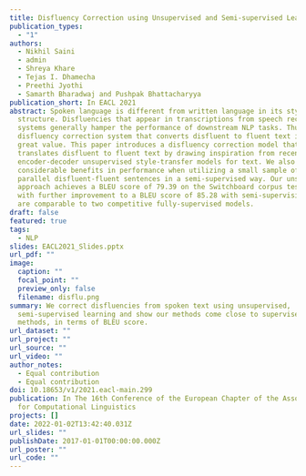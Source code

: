 ```yaml
---
title: Disfluency Correction using Unsupervised and Semi-supervised Learning
publication_types:
  - "1"
authors:
  - Nikhil Saini
  - admin
  - Shreya Khare
  - Tejas I. Dhamecha
  - Preethi Jyothi
  - Samarth Bharadwaj and Pushpak Bhattacharyya
publication_short: In EACL 2021
abstract: Spoken language is different from written language in its style and
  structure. Disfluencies that appear in transcriptions from speech recognition
  systems generally hamper the performance of downstream NLP tasks. Thus, a
  disfluency correction system that converts disfluent to fluent text is of
  great value. This paper introduces a disfluency correction model that
  translates disfluent to fluent text by drawing inspiration from recent
  encoder-decoder unsupervised style-transfer models for text. We also show
  considerable benefits in performance when utilizing a small sample of 500
  parallel disfluent-fluent sentences in a semi-supervised way. Our unsupervised
  approach achieves a BLEU score of 79.39 on the Switchboard corpus test set,
  with further improvement to a BLEU score of 85.28 with semi-supervision. Both
  are comparable to two competitive fully-supervised models.
draft: false
featured: true
tags:
  - NLP
slides: EACL2021_Slides.pptx
url_pdf: ""
image:
  caption: ""
  focal_point: ""
  preview_only: false
  filename: disflu.png
summary: We correct disfluencies from spoken text using unsupervised,
  semi-supervised learning and show our methods come close to supervised
  methods, in terms of BLEU score.
url_dataset: ""
url_project: ""
url_source: ""
url_video: ""
author_notes:
  - Equal contribution
  - Equal contribution
doi: 10.18653/v1/2021.eacl-main.299
publication: In The 16th Conference of the European Chapter of the Association
  for Computational Linguistics
projects: []
date: 2022-01-02T13:42:40.031Z
url_slides: ""
publishDate: 2017-01-01T00:00:00.000Z
url_poster: ""
url_code: ""
---
```

